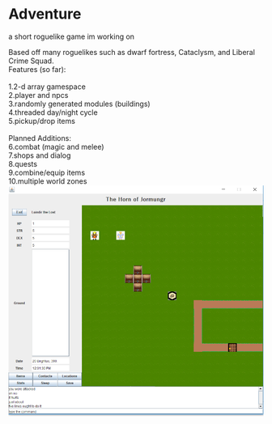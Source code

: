 # Adventure
a short roguelike game im working on<br />

Based off many roguelikes such as dwarf fortress, Cataclysm, and Liberal Crime Squad.<br />
Features (so far):<br /><br />
  1.2-d array gamespace<br />
  2.player and npcs<br />
  3.randomly generated modules (buildings)<br />
  4.threaded day/night cycle<br />
  5.pickup/drop items<br /><br />
Planned Additions:<br />
  6.combat (magic and melee)<br />
  7.shops and dialog<br />
  8.quests<br />
  9.combine/equip items<br />
  10.multiple world zones<br />
![alt tag](https://github.com/austings/Adventure/blob/master/preview.png)
